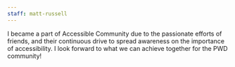```yaml
---
staff: matt-russell
---
```


I became a part of Accessible Community due to the passionate efforts of friends, and their continuous drive to spread awareness on the importance of accessibility. I look forward to what we can achieve together for the PWD community!
